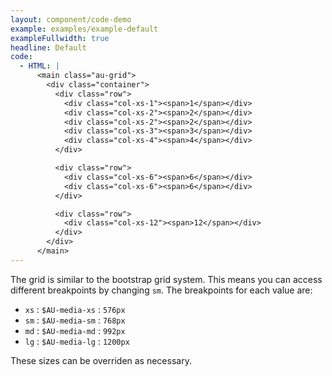 ```yaml
---
layout: component/code-demo
example: examples/example-default
exampleFullwidth: true
headline: Default
code:
  - HTML: |
      <main class="au-grid">
        <div class="container">
          <div class="row">
            <div class="col-xs-1"><span>1</span></div>
            <div class="col-xs-2"><span>2</span></div>
            <div class="col-xs-2"><span>2</span></div>
            <div class="col-xs-3"><span>3</span></div>
            <div class="col-xs-4"><span>4</span></div>
          </div>

          <div class="row">
            <div class="col-xs-6"><span>6</span></div>
            <div class="col-xs-6"><span>6</span></div>
          </div>

          <div class="row">
            <div class="col-xs-12"><span>12</span></div>
          </div>
        </div>
      </main>
---
```


The grid is similar to the bootstrap grid system. This means you can access different breakpoints by changing `sm`. The breakpoints for each value are:

- `xs`  : `$AU-media-xs` : `576px`
- `sm`  : `$AU-media-sm` : `768px`
- `md`  : `$AU-media-md` : `992px`
- `lg`  : `$AU-media-lg` : `1200px`

These sizes can be overriden as necessary.
